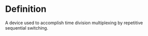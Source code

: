 # Definition

A device used to accomplish time division multiplexing by repetitive
sequential switching.
